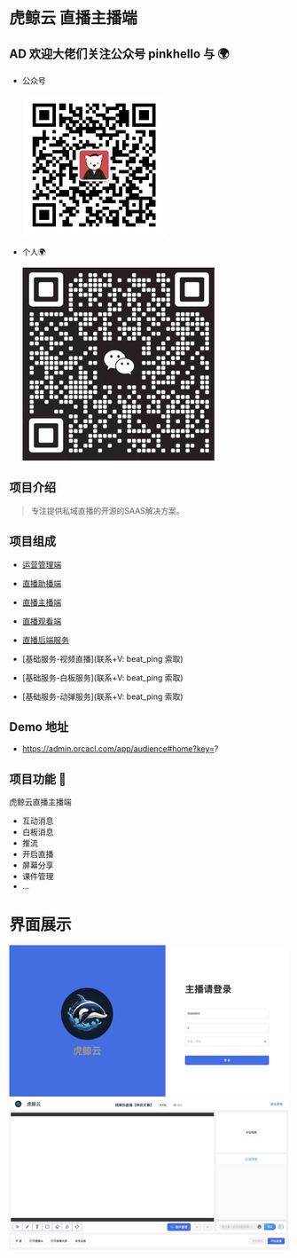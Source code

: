 # 虎鲸云 直播主播端

## AD 欢迎大佬们关注公众号 pinkhello 与 🌍 

- 公众号
    
    ![pinkhello](./qrcode.jpg)

- 个人🌍 
    
    ![v](./qrcodegr.jpg)

## 项目介绍
 
 > 专注提供私域直播的开源的SAAS解决方案。
 
## 项目组成

- [运营管理端](https://github.com/orca-yun/orca-admin)

- [直播助播端](https://github.com/orca-yun/assis-client)

- [直播主播端](https://github.com/orca-yun/anchor-client)

- [直播观看端](https://github.com/orca-yun/audience-client)

- [直播后端服务](https://github.com/orca-yun/living)

- [基础服务-视频直播](联系+V: beat_ping 索取)

- [基础服务-白板服务](联系+V: beat_ping 索取)

- [基础服务-动弹服务](联系+V: beat_ping 索取)


## Demo 地址
- https://admin.orcacl.com/app/audience#home?key=?

## 项目功能 🔨

虎鲸云直播主播端

- 互动消息
- 白板消息
- 推流
- 开启直播
- 屏幕分享
- 课件管理
- ...

# 界面展示


 ![1](./demo/login.png)
 ![2](./demo/home.png)

